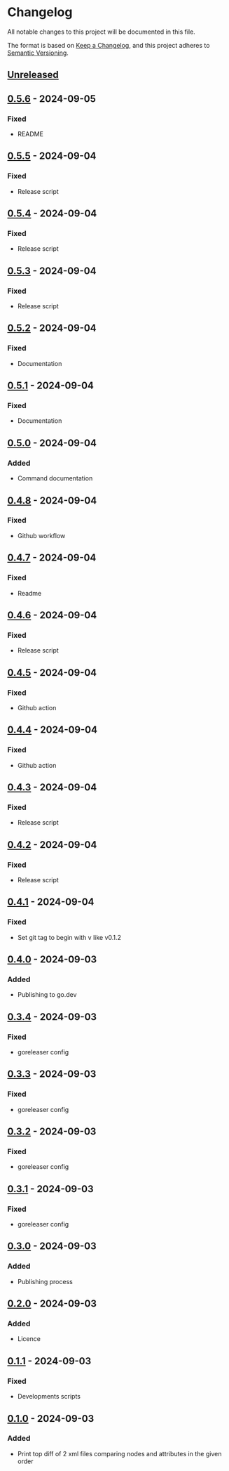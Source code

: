 # Changelog
All notable changes to this project will be documented in this file.

The format is based on [Keep a Changelog](https://keepachangelog.com/en/1.0.0/), and this project adheres to [Semantic Versioning](https://semver.org/spec/v2.0.0.html).

## [Unreleased]

## [0.5.6] - 2024-09-05
### Fixed
- README

## [0.5.5] - 2024-09-04
### Fixed
- Release script

## [0.5.4] - 2024-09-04
### Fixed
- Release script

## [0.5.3] - 2024-09-04
### Fixed
- Release script

## [0.5.2] - 2024-09-04
### Fixed
- Documentation

## [0.5.1] - 2024-09-04
### Fixed
- Documentation

## [0.5.0] - 2024-09-04
### Added
- Command documentation

## [0.4.8] - 2024-09-04
### Fixed
- Github workflow

## [0.4.7] - 2024-09-04
### Fixed
- Readme

## [0.4.6] - 2024-09-04
### Fixed
- Release script

## [0.4.5] - 2024-09-04
### Fixed
- Github action

## [0.4.4] - 2024-09-04
### Fixed
- Github action

## [0.4.3] - 2024-09-04
### Fixed
- Release script

## [0.4.2] - 2024-09-04
### Fixed
- Release script

## [0.4.1] - 2024-09-04
### Fixed
- Set git tag to begin with v like v0.1.2

## [0.4.0] - 2024-09-03
### Added
- Publishing to go.dev

## [0.3.4] - 2024-09-03
### Fixed
- goreleaser config

## [0.3.3] - 2024-09-03
### Fixed
- goreleaser config

## [0.3.2] - 2024-09-03
### Fixed
- goreleaser config

## [0.3.1] - 2024-09-03
### Fixed
- goreleaser config

## [0.3.0] - 2024-09-03
### Added
- Publishing process

## [0.2.0] - 2024-09-03
### Added
- Licence

## [0.1.1] - 2024-09-03
### Fixed
- Developments scripts

## [0.1.0] - 2024-09-03
### Added
- Print top diff of 2 xml files comparing nodes and attributes in the given order

[Unreleased]: https://github.com/gilcu2/topdiffxml/compare/0.5.6...master
[0.5.6]: https://github.com/gilcu2/topdiffxml/compare/0.5.5...0.5.6
[0.5.5]: https://github.com/gilcu2/topdiffxml/compare/0.5.4...0.5.5
[0.5.4]: https://github.com/gilcu2/topdiffxml/compare/0.5.3...0.5.4
[0.5.3]: https://github.com/gilcu2/topdiffxml/compare/0.5.2...0.5.3
[0.5.2]: https://github.com/gilcu2/topdiffxml/compare/0.5.1...0.5.2
[0.5.1]: https://github.com/gilcu2/topdiffxml/compare/0.5.0...0.5.1
[0.5.0]: https://github.com/gilcu2/topdiffxml/compare/0.4.8...0.5.0
[0.4.8]: https://github.com/gilcu2/topdiffxml/compare/0.4.7...0.4.8
[0.4.7]: https://github.com/gilcu2/topdiffxml/compare/0.4.6...0.4.7
[0.4.6]: https://github.com/gilcu2/topdiffxml/compare/0.4.5...0.4.6
[0.4.5]: https://github.com/gilcu2/topdiffxml/compare/0.4.4...0.4.5
[0.4.4]: https://github.com/gilcu2/topdiffxml/compare/0.4.3...0.4.4
[0.4.3]: https://github.com/gilcu2/topdiffxml/compare/0.4.2...0.4.3
[0.4.2]: https://github.com/gilcu2/topdiffxml/compare/0.4.1...0.4.2
[0.4.1]: https://github.com/gilcu2/topdiffxml.git/compare/0.4.0...0.4.1
[0.4.0]: https://github.com/gilcu2/topdiffxml.git/compare/0.3.4...0.4.0
[0.3.4]: https://github.com/gilcu2/topdiffxml.git/compare/0.3.3...0.3.4
[0.3.3]: https://github.com/gilcu2/topdiffxml.git/compare/0.3.2...0.3.3
[0.3.2]: https://github.com/gilcu2/topdiffxml.git/compare/0.3.1...0.3.2
[0.3.1]: https://github.com/gilcu2/topdiffxml.git/compare/0.3.0...0.3.1
[0.3.0]: https://github.com/gilcu2/topdiffxml.git/compare/0.2.0...0.3.0
[0.2.0]: https://github.com/gilcu2/topdiffxml.git/compare/0.1.1...0.2.0
[0.1.1]: https://github.com/gilcu2/topdiffxml.git/compare/0.1.0...0.1.1
[0.1.0]: https://github.com/gilcu2/topdiffxml.git/tree/0.1.0
